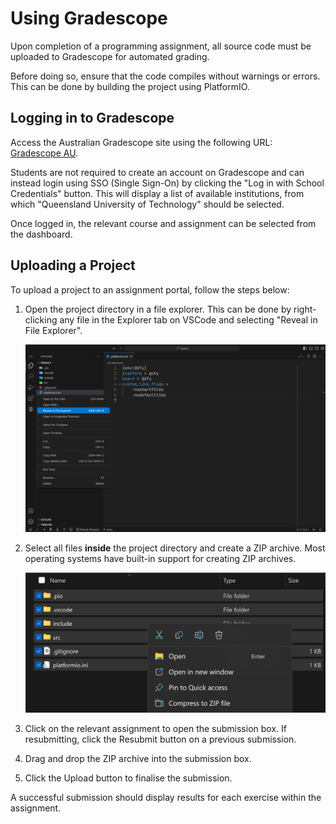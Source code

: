 # Using Gradescope

Upon completion of a programming assignment, all source code must be
uploaded to Gradescope for automated grading.

Before doing so, ensure that the code compiles without warnings or
errors. This can be done by building the project using PlatformIO.

## Logging in to Gradescope

Access the Australian Gradescope site using the following URL: [Gradescope AU](https://www.gradescope.com.au/).

Students are not required to create an account on Gradescope and can
instead login using SSO (Single Sign-On) by clicking the "Log in with
School Credentials" button. This will display a list of available
institutions, from which "Queensland University of Technology" should
be selected.

Once logged in, the relevant course and assignment can be selected from
the dashboard.

## Uploading a Project

To upload a project to an assignment portal, follow the steps below:

1. Open the project directory in a file explorer. This can be done by
   right-clicking any file in the Explorer tab on VSCode and selecting
    "Reveal in File Explorer".

   ![Reveal in File Explorer](images/reveal-in-explorer.png)
2. Select all files **inside** the project directory and create a ZIP
   archive. Most operating systems have built-in support for creating
   ZIP archives.

   ![Create ZIP Archive](images/create-zip-archive.png)
3. Click on the relevant assignment to open the submission box. If
   resubmitting, click the Resubmit button on a previous submission.
4. Drag and drop the ZIP archive into the submission box.
5. Click the Upload button to finalise the submission.

A successful submission should display results for each exercise
within the assignment.

